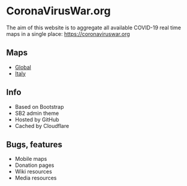 # CoronaVirusWar.org

The aim of this website is to aggregate all available COVID-19 real time maps in a single place: https://coronaviruswar.org

## Maps

- [Global](https://coronaviruswar.org/)
- [Italy](https://coronaviruswar.org/Italy.html)

## Info

- Based on Bootstrap
- SB2 admin theme
- Hosted by GitHub
- Cached by Cloudflare

## Bugs, features

- Mobile maps 
- Donation pages
- Wiki resources
- Media resources
